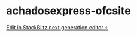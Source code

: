 # achadosexpress-ofcsite

[Edit in StackBlitz next generation editor ⚡️](https://stackblitz.com/~/github.com/LuquetaOFC/achadosexpress-ofcsite)
